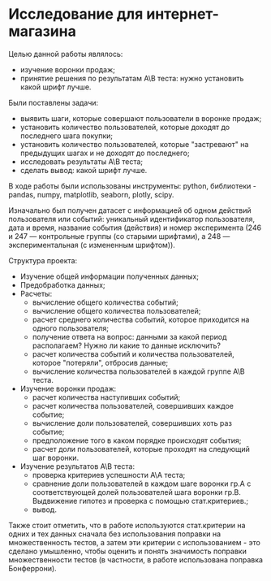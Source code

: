 # **Исследование для интернет-магазина**

Целью данной работы являлось:
  - изучение воронки продаж;
  - принятие решения по результатам А\В теста: нужно установить какой шрифт лучше.

Были поставлены задачи:
  - выявить шаги, которые совершают пользователи в воронке продаж;
  - установить количество пользователей, которые доходят до последнего шага покупки;
  - установить количество пользователей, которые "застревают" на предыдущих шагах и не доходят до последнего;
  - исследовать результаты А\В теста;
  - сделать вывод: какой шрифт лучше.

В ходе работы были использованы инструменты: python, библиотеки - pandas, numpy, matplotlib, seaborn, plotly, scipy.

Изначально был получен датасет с информацией об одном действий пользователя или событий: уникальный идентификатор пользователя, дата и время, название события (действия) и номер эксперимента (246 и 247 — контрольные группы (со старыми шрифтами), а 248 — экспериментальная (с измененным шрифтом)).

Структура проекта:
  - Изучение общей информации полученных данных;
  - Предобработка данных;
  - Расчеты:
    - вычисление общего количества событий;
    - вычисление общего количества пользователей;
    - расчет среднего количества событий, которое приходится на одного пользователя;
    - получение ответа на вопрос: данными за какой период располагаем? Нужно ли какие то данные исключить? 
    - расчет количества событий и количества пользователей, которое "потеряли", отбросив данные;
    - вычисление количества пользователей в каждой группе А\В теста.
  - Изучение воронки продаж:
    - расчет количества наступивших событий;
    - расчет количества пользователей, совершивших каждое событие;
    - вычисление доли пользователей, совершивших хоть раз событие;
    - предположение того в каком порядке происходят события;
    - расчет доли пользователей, которые проходят на следующий шаг воронки.
  - Изучение результатов А\В теста:
    - проверка критериев успешности А\А теста;
    - сравнение доли пользователей в каждом шаге воронки гр.А с соответствующей долей пользователей шага воронки гр.В. Выдвижение гипотез и проверка с помощью стат.критериев.;
    - вывод.

Также стоит отметить, что в работе используются стат.критерии на одних и тех данных сначала без использования поправки на множественность тестов, а затем эти критерии с использованием - это сделано умышленно, чтобы оценить и понять значимость поправки множественности тестов (в частности, в работе использована поправка Бонферрони).
